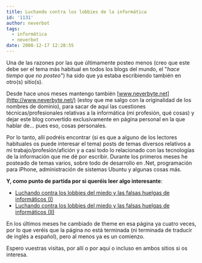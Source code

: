 ```yaml
---
title: Luchando contra los lobbies de la informática
id: '1131'
author: neverbot
tags:
  - informática
  - neverbot
date: 2008-12-17 12:28:55
---
```


Una de las razones por las que últimamente posteo menos (creo que este debe ser el tema más habitual en todos los blogs del mundo, el "_hace tiempo que no posteo_") ha sido que ya estaba escribiendo también en otro(s) sitio(s).

Desde hace unos meses mantengo también [www.neverbyte.net](http://www.neverbyte.net/) (estoy que me salgo con la originalidad de los nombres de dominio), para sacar de aquí las cuestiones técnicas/profesionales relativas a la informática (mi profesión, qué cosas) y dejar este blog convertido exclusivamente en página personal en la que hablar de... pues eso, cosas personales.

Por lo tanto, allí podréis encontrar (si es que a alguno de los lectores habituales os puede interesar el tema) posts de temas diversos relativos a mi trabajo/profesión/afición y a casi todo lo relacionado con las tecnologías de la información que me dé por escribir. Durante los primeros meses he posteado de temas varios, sobre todo de desarrollo en .Net, programación para iPhone, administración de sistemas Ubuntu y algunas cosas más.

**Y, como punto de partida por si queréis leer algo interesante**:

* [Luchando contra los lobbies del miedo y las falsas huelgas de informáticos (I)](http://www.neverbyte.net/archivo/luchando-contra-los-lobbies-i/)
* [Luchando contra los lobbies del miedo y las falsas huelgas de informáticos (II)](http://www.neverbyte.net/archivo/luchando-contra-los-lobbies-ii/)

En los últimos meses he cambiado de theme en esa página ya cuatro veces, por lo que veréis que la página no está terminada (ni terminada de traducir de inglés a español), pero al menos ya es un comienzo.

Espero vuestras visitas, por allí o por aquí o incluso en ambos sitios si os interesa.

